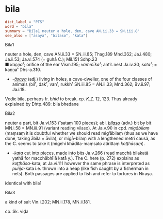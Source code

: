 # bila

``` toml
dict_label = "PTS"
word = "bila"
summary = "Bila1 neuter a hole, den, cave AN.ii.33 = SN.iii.8"
see_also = ["āsaya", "bilaso", "kata"]
```

Bila1

neuter a hole, den, cave AN.ii.33 = SN.iii.85; Thag.189 Mnd.362; Ja.i.480; Ja.ii.53; Ja.vi.574 (= guhā C.); Mil.151 Sdhp.23  
■ *kaṇṇa˚*; orifice of the ear Vism.195; *vammīka˚*; ant’s nest Ja.iv.30; *sota˚*; = kaṇṇa˚ Dhs\-a.310.

* *\-[āsaya](āsaya.md)* (adj.) living in holes, a cave\-dweller, one of the four classes of animals (bil˚, dak˚, van˚, rukkh˚ SN.iii.85 = AN.ii.33; Mnd.362; Bv.ii.97; Ja.i.18.

Vedic bila, perhaps fr. *bhid* to break, cp. *K.Z.* 12, 123. Thus already explained by Dhtp.489: bila bhedane

Bila2

neuter a part, bit Ja.vi.153 (˚sataṃ 100 pieces); abl. *[bilaso](bilaso.md)* (adv.) bit by bit MN.i.58 = MN.iii.91 (variant reading vilaso). At Ja.v.90 in cpd. *migābilaṃ* (maṃsaṃ it is doubtful whether we should read mig’ābilaṃ (thus as we have done, taking ābila = āvila), or migā\-bilaṃ with a lengthened metri causâ, as the C. seems to take it (migehi khādita\-maṃsato atirittaṃ *koṭṭhāsaṃ*).

* *\-[kata](kata.md)* cut into pieces, made into bits Ja.v.266 (read macchā bilakatā yathā for macchābhīlā katā y.). The C. here (p. 272) explains as *koṭṭhāsa*\-kata; at Ja.vi.111 however the same phrase is interpreted as *puñja*\-kata i.e. thrown into a heap (like fish caught by a fisherman in nets). Both passages are applied to fish and refer to tortures in Niraya.

identical with bila1

Bila3

a kind of salt Vin.i.202; MN.ii.178, MN.ii.181.

cp. Sk. viḍa

